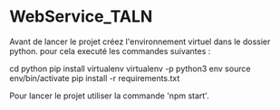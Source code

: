 # WebService_TALN

Avant de lancer le projet créez l'environnement virtuel dans le dossier python. pour cela executé les commandes suivantes :

cd python
pip install virtualenv
virtualenv -p python3 env
source env/bin/activate
pip install -r requirements.txt

Pour lancer le projet utiliser la commande 'npm start'.
